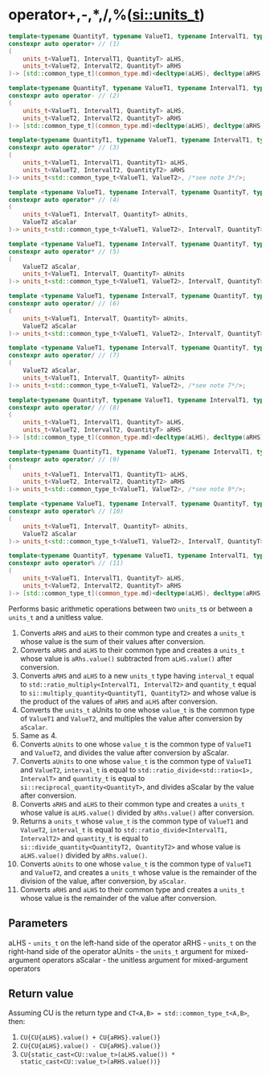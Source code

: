 # operator+,-,*,/,%([si::units_t](units_t.md))

```c++
template<typename QuantityT, typename ValueT1, typename IntervalT1, typename ValueT2, typename IntervalT2>
constexpr auto operator+ // (1)
(
    units_t<ValueT1, IntervalT1, QuantityT> aLHS,
    units_t<ValueT2, IntervalT2, QuantityT> aRHS
)-> [std::common_type_t](common_type.md)<decltype(aLHS), decltype(aRHS)>;

template<typename QuantityT, typename ValueT1, typename IntervalT1, typename ValueT2, typename IntervalT2>
constexpr auto operator- // (2)
(
    units_t<ValueT1, IntervalT1, QuantityT> aLHS,
    units_t<ValueT2, IntervalT2, QuantityT> aRHS
)-> [std::common_type_t](common_type.md)<decltype(aLHS), decltype(aRHS)>;

template<typename QuantityT1, typename ValueT1, typename IntervalT1, typename QuantityT2, typename ValueT2, typename IntervalT2>
constexpr auto operator* // (3)
(
    units_t<ValueT1, IntervalT1, QuantityT1> aLHS,
    units_t<ValueT2, IntervalT2, QuantityT2> aRHS
)-> units_t<std::common_type_t<ValueT1, ValueT2>, /*see note 3*/>;

template <typename ValueT1, typename IntervalT, typename QuantityT, typename ValueT2>
constexpr auto operator* // (4)
(
    units_t<ValueT1, IntervalT, QuantityT> aUnits,
    ValueT2 aScalar
)-> units_t<std::common_type_t<ValueT1, ValueT2>, IntervalT, QuantityT>;

template <typename ValueT1, typename IntervalT, typename QuantityT, typename ValueT2>
constexpr auto operator* // (5)
(
    ValueT2 aScalar,
    units_t<ValueT1, IntervalT, QuantityT> aUnits
)-> units_t<std::common_type_t<ValueT1, ValueT2>, IntervalT, QuantityT>;

template <typename ValueT1, typename IntervalT, typename QuantityT, typename ValueT2>
constexpr auto operator/ // (6)
(
    units_t<ValueT1, IntervalT, QuantityT> aUnits,
    ValueT2 aScalar
)-> units_t<std::common_type_t<ValueT1, ValueT2>, IntervalT, QuantityT>;

template <typename ValueT1, typename IntervalT, typename QuantityT, typename ValueT2>
constexpr auto operator/ // (7)
(
    ValueT2 aScalar,
    units_t<ValueT1, IntervalT, QuantityT> aUnits
)-> units_t<std::common_type_t<ValueT1, ValueT2>, /*see note 7*/>;

template<typename QuantityT, typename ValueT1, typename IntervalT1, typename ValueT2, typename IntervalT2>
constexpr auto operator/ // (8)
(
    units_t<ValueT1, IntervalT1, QuantityT> aLHS,
    units_t<ValueT2, IntervalT2, QuantityT> aRHS
)-> [std::common_type_t](common_type.md)<decltype(aLHS), decltype(aRHS)>;

template<typename QuantityT1, typename ValueT1, typename IntervalT1, typename QuantityT2, typename ValueT2, typename IntervalT2>
constexpr auto operator/ // (9)
(
    units_t<ValueT1, IntervalT1, QuantityT1> aLHS,
    units_t<ValueT2, IntervalT2, QuantityT2> aRHS
)-> units_t<std::common_type_t<ValueT1, ValueT2>, /*see note 9*/>;

template <typename ValueT1, typename IntervalT, typename QuantityT, typename ValueT2>
constexpr auto operator% // (10)
(
    units_t<ValueT1, IntervalT, QuantityT> aUnits,
    ValueT2 aScalar
)-> units_t<std::common_type_t<ValueT1, ValueT2>, IntervalT, QuantityT>;

template<typename QuantityT, typename ValueT1, typename IntervalT1, typename ValueT2, typename IntervalT2>
constexpr auto operator% // (11)
(
    units_t<ValueT1, IntervalT1, QuantityT> aLHS,
    units_t<ValueT2, IntervalT2, QuantityT> aRHS
)-> [std::common_type_t](common_type.md)<decltype(aLHS), decltype(aRHS)>;
```

Performs basic arithmetic operations between two `units_t`s or between a `units_t` and a unitless value.
1. Converts `aRHS` and `aLHS` to their common type and creates a `units_t` whose value is the sum of their values after conversion.
2. Converts `aRHS` and `aLHS` to their common type and creates a `units_t` whose value is `aRhs.value()` subtracted from `aLHS.value()` after conversion.
3. Converts `aRHS` and `aLHS` to a new `units_t` type having `interval_t` equal to `std::ratio_multiply<IntervalT1, IntervalT2>` and `quantity_t` equal to `si::multiply_quantity<QuantityT1, QuantityT2>` and whose value is the product of the values of `aRHS` and `aLHS` after conversion.
4. Converts the `units_t` aUnits to one whose `value_t` is the common type of `ValueT1` and `ValueT2`, and multiples the value after conversion by `aScalar`.
5. Same as 4.
6. Converts `aUnits` to one whose `value_t` is the common type of `ValueT1` and `ValueT2`, and divides the value after conversion by aScalar.
7. Converts `aUnits` to one whose `value_t` is the common type of `ValueT1` and `ValueT2`, `interval_t` is equal to `std::ratio_divide<std::ratio<1>, IntervalT>` and `quantity_t` is equal to `si::reciprocal_quantity<QuantityT>`, and divides aScalar by the value after conversion.
8. Converts `aRHS` and `aLHS` to their common type and creates a `units_t` whose value is `aLHS.value()` divided by `aRhs.value()` after conversion.
9. Returns a `units_t` whose `value_t` is the common type of `ValueT1` and `ValueT2`, `interval_t` is equal to `std::ratio_divide<IntervalT1, IntervalT2>` and `quantity_t` is equal to `si::divide_quantity<QuantityT2, QuantityT2>` and whose value is `aLHS.value()` divided by `aRhs.value()`.
10. Converts `aUnits` to one whose `value_t` is the common type of `ValueT1` and `ValueT2`, and creates a `units_t` whose value is the remainder of the division of the value, after conversion, by `aScalar`.
11. Converts `aRHS` and `aLHS` to their common type and creates a `units_t` whose value is the remainder of the value after conversion.

## Parameters
aLHS - `units_t` on the left-hand side of the operator
aRHS - `units_t` on the right-hand side of the operator
aUnits - the `units_t` argument for mixed-argument operators
aScalar - the unitless argument for mixed-argument operators

## Return value
Assuming CU is the return type and `CT<A,B> = std::common_type_t<A,B>`, then:
1. `CU{CU{aLHS}.value() + CU{aRHS}.value()}`
1. `CU{CU{aLHS}.value() - CU{aRHS}.value()}`
1. `CU{static_cast<CU::value_t>(aLHS.value()) * static_cast<CU::value_t>(aRHS.value())}`
